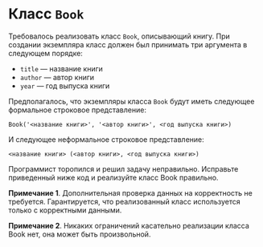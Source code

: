 # Класс `Book`
Требовалось реализовать класс `Book`, описывающий книгу. При создании экземпляра класс должен был принимать три аргумента в следующем порядке:

* `title` — название книги
* `author` — автор книги
* `year` — год выпуска книги

Предполагалось, что экземпляры класса `Book` будут иметь следующее формальное строковое представление:

```
Book('<название книги>', '<автор книги>', <год выпуска книги>)
```
И следующее неформальное строковое представление:

```
<название книги> (<автор книги>, <год выпуска книги>)
```
Программист торопился и решил задачу неправильно. Исправьте приведенный ниже код и реализуйте класс Book правильно.

**Примечание 1**. Дополнительная проверка данных на корректность не требуется. Гарантируется, что реализованный класс используется только с корректными данными.

**Примечание 2**. Никаких ограничений касательно реализации класса Book нет, она может быть произвольной.